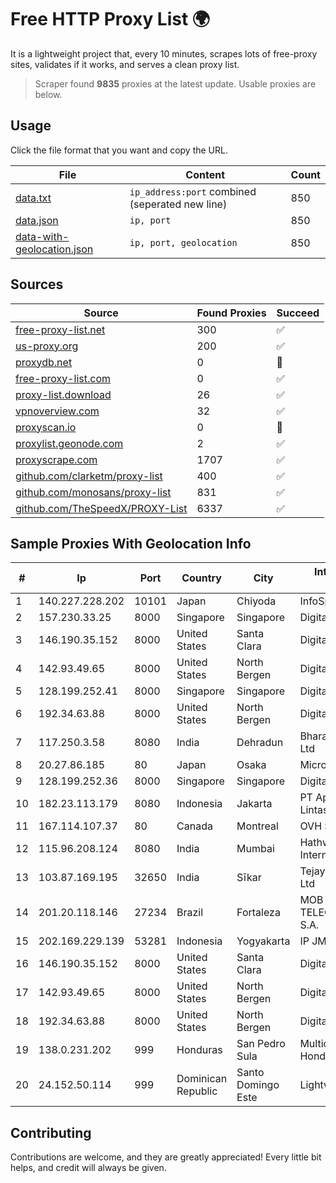 
# Free HTTP Proxy List 🌍

It is a lightweight project that, every 10 minutes, scrapes lots of free-proxy sites, validates if it works, and serves a clean proxy list.


> Scraper found **9835** proxies at the latest update. Usable proxies are below.

## Usage

Click the file format that you want and copy the URL.


|File|Content|Count|
|----|-------|-----|
|[data.txt](https://raw.githubusercontent.com/themiralay/Proxy-List-World/master/data.txt)|`ip_address:port` combined (seperated new line)|850|
|[data.json](https://raw.githubusercontent.com/themiralay/Proxy-List-World/master/data.json)|`ip, port`|850|
|[data-with-geolocation.json](https://raw.githubusercontent.com/themiralay/Proxy-List-World/master/data-with-geolocation.json)|`ip, port, geolocation`|850|

## Sources

|Source|Found Proxies|Succeed|
|------|-------------|-------|
|[free-proxy-list.net](https://free-proxy-list.net)|300|✅|
|[us-proxy.org](https://www.us-proxy.org)|200|✅|
|[proxydb.net](http://proxydb.net)|0|🚫|
|[free-proxy-list.com](https://free-proxy-list.com/?page=&port=&type%5B%5D=http&type%5B%5D=https&up_time=0&search=Search)|0|✅|
|[proxy-list.download](https://www.proxy-list.download/HTTP)|26|✅|
|[vpnoverview.com](https://vpnoverview.com/privacy/anonymous-browsing/free-proxy-servers)|32|✅|
|[proxyscan.io](https://www.proxyscan.io)|0|🚫|
|[proxylist.geonode.com](https://proxylist.geonode.com/api/proxy-list?limit=300&page=1&sort_by=lastChecked&sort_type=desc&protocols=http,https)|2|✅|
|[proxyscrape.com](https://api.proxyscrape.com/v2/?request=displayproxies&protocol=http&timeout=10000&country=all&ssl=all&anonymity=all)|1707|✅|
|[github.com/clarketm/proxy-list](https://raw.githubusercontent.com/clarketm/proxy-list/master/proxy-list-raw.txt)|400|✅|
|[github.com/monosans/proxy-list](https://raw.githubusercontent.com/monosans/proxy-list/main/proxies/http.txt)|831|✅|
|[github.com/TheSpeedX/PROXY-List](https://raw.githubusercontent.com/TheSpeedX/PROXY-List/master/http.txt)|6337|✅|


## Sample Proxies With Geolocation Info

|#|Ip|Port|Country|City|Internet Service Provider|
|-|--|----|-------|----|-------------------------|
|1|140.227.228.202|10101|Japan|Chiyoda|InfoSphere|
|2|157.230.33.25|8000|Singapore|Singapore|DigitalOcean, LLC|
|3|146.190.35.152|8000|United States|Santa Clara|DigitalOcean, LLC|
|4|142.93.49.65|8000|United States|North Bergen|DigitalOcean, LLC|
|5|128.199.252.41|8000|Singapore|Singapore|DigitalOcean, LLC|
|6|192.34.63.88|8000|United States|North Bergen|DigitalOcean, LLC|
|7|117.250.3.58|8080|India|Dehradun|Bharat Sanchar Nigam Ltd|
|8|20.27.86.185|80|Japan|Osaka|Microsoft Corporation|
|9|128.199.252.36|8000|Singapore|Singapore|DigitalOcean, LLC|
|10|182.23.113.179|8080|Indonesia|Jakarta|PT Aplikanusa Lintasarta|
|11|167.114.107.37|80|Canada|Montreal|OVH SAS|
|12|115.96.208.124|8080|India|Mumbai|Hathway IP over Cable Internet Access|
|13|103.87.169.195|32650|India|Sīkar|Tejays Industries Pvt Ltd|
|14|201.20.118.146|27234|Brazil|Fortaleza|MOB SERVICOS DE TELECOMUNICACOES S.A.|
|15|202.169.229.139|53281|Indonesia|Yogyakarta|IP JMN Soho|
|16|146.190.35.152|8000|United States|Santa Clara|DigitalOcean, LLC|
|17|142.93.49.65|8000|United States|North Bergen|DigitalOcean, LLC|
|18|192.34.63.88|8000|United States|North Bergen|DigitalOcean, LLC|
|19|138.0.231.202|999|Honduras|San Pedro Sula|Multicable De Honduras|
|20|24.152.50.114|999|Dominican Republic|Santo Domingo Este|Lightwave S.R.L|



## Contributing

Contributions are welcome, and they are greatly appreciated! Every
little bit helps, and credit will always be given.

